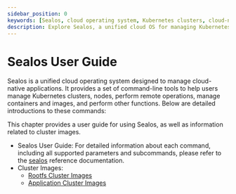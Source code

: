 ```yaml
---
sidebar_position: 0
keywords: [Sealos, cloud operating system, Kubernetes clusters, cloud-native applications, cluster management, container management, image management, cluster images, Sealos user guide, Rootfs cluster images]
description: Explore Sealos, a unified cloud OS for managing Kubernetes clusters and cloud-native apps. Learn about cluster management, containers, and images with our comprehensive user guide.
---
```


# Sealos User Guide

Sealos is a unified cloud operating system designed to manage cloud-native applications. It provides a set of
command-line tools to help users manage Kubernetes clusters, nodes, perform remote operations, manage containers and
images, and perform other functions. Below are detailed introductions to these commands:

This chapter provides a user guide for using Sealos, as well as information related to cluster images.

- Sealos User Guide: For detailed information about each command, including all supported parameters and subcommands,
  please refer to the [sealos](/developer-guide/lifecycle-management/reference/sealos/commands.md) reference documentation.
- Cluster Images:
    - [Rootfs Cluster Images](/developer-guide/lifecycle-management/reference/sealos/kubernetes-cluster-image.md)
    - [Application Cluster Images](/developer-guide/lifecycle-management/reference/sealos/app-cluster-image.md)
